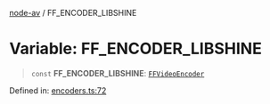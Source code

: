 [node-av](../globals.md) / FF\_ENCODER\_LIBSHINE

# Variable: FF\_ENCODER\_LIBSHINE

> `const` **FF\_ENCODER\_LIBSHINE**: [`FFVideoEncoder`](../type-aliases/FFVideoEncoder.md)

Defined in: [encoders.ts:72](https://github.com/seydx/av/blob/f8631fc881b394300b1479f511d55cf1c370a87f/src/constants/encoders.ts#L72)
